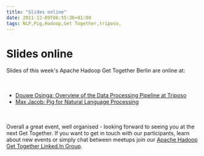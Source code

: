 ```yaml
---
title: "Slides online"
date: 2011-12-09T06:55:36+01:00
tags: NLP,Pig,Hadoop,Get Together,triposo,
---
```


# Slides online


Slides of this week's Apache Hadoop Get Together Berlin are online at:<br><br><ul><br><li><a 
href="http://isabel-drost.de/hadoop/slides/Copy_of_Big_Data_Small_Company.pdf">Douwe Osinga: Overview of the Data 
Processing Pipeline at Triposo</a><br><li><a href="http://isabel-drost.de/hadoop/slides/PigNLP.pdf">Max Jacob: Pig for 
Natural Language Processing</a><br></ul><br><br>Overall a great event, well organised - looking forward to seeing you 
at the next Get Together. If you want to get in touch with our participants, learn about new events or simply chat 
between meetups join our <a href="https://www.xing.com/net/informationretrieval">Apache Hadoop Get Together Linked.In 
Group</a>.
